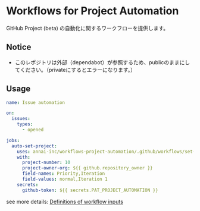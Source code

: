 # Workflows for Project Automation

GitHub Project (beta) の自動化に関するワークフローを提供します。

## Notice
- このレポジトリは外部（dependabot）が参照するため、publicのままにしてください。（privateにするとエラーになります。）

## Usage

```yaml
name: Issue automation

on:
  issues:
    types:
      - opened

jobs:
  auto-set-project:
    uses: annai-inc/workflows-project-automation/.github/workflows/set-project.yml@main
    with:
      project-number: 10
      project-owner-org: ${{ github.repository_owner }}
      field-names: Priority,Iteration
      field-values: normal,Iteration 1
    secrets:
      github-token: ${{ secrets.PAT_PROJECT_AUTOMATION }}
```

see more details: [Definitions of workflow inputs](https://github.com/annai-inc/workflows-project-automation/blob/main/.github/workflows/set-project.yml#L5)
